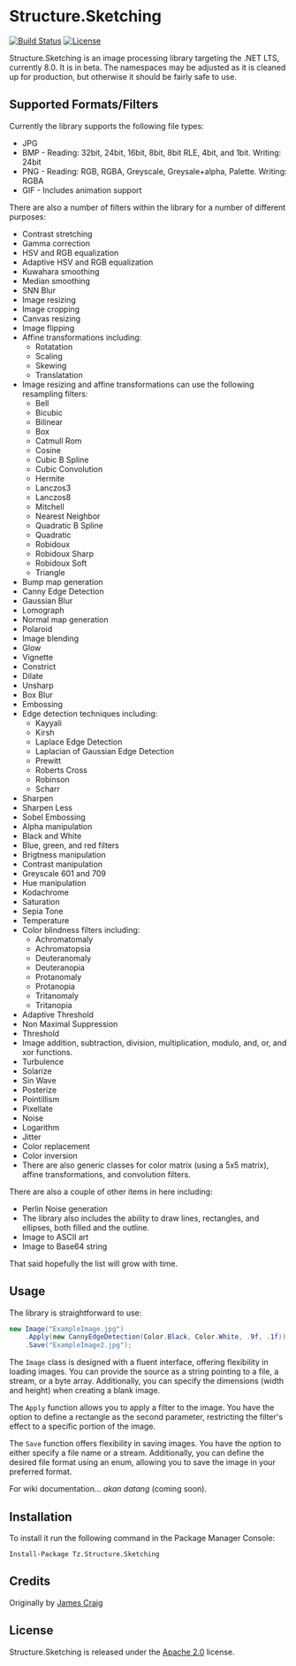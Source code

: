 # Structure.Sketching

[![Build Status](https://github.com/tzinmein/Structure.Sketching/actions/workflows/dotnet.yml/badge.svg)](https://github.com/tzinmein/Structure.Sketching/actions/workflows/dotnet.yml)
[![License](https://img.shields.io/badge/License-Apache_2.0-blue.svg)](https://opensource.org/licenses/Apache-2.0)

Structure.Sketching is an image processing library targeting the .NET LTS, currently 8.0. It is in beta. The namespaces may be adjusted as it is cleaned up for production, but otherwise it should be fairly safe to use.

## Supported Formats/Filters

Currently the library supports the following file types:

* JPG
* BMP - Reading: 32bit, 24bit, 16bit, 8bit, 8bit RLE, 4bit, and 1bit. Writing: 24bit
* PNG - Reading: RGB, RGBA, Greyscale, Greysale+alpha, Palette. Writing: RGBA
* GIF - Includes animation support

There are also a number of filters within the library for a number of different purposes:

- Contrast stretching
- Gamma correction
- HSV and RGB equalization
- Adaptive HSV and RGB equalization
- Kuwahara smoothing
- Median smoothing
- SNN Blur
- Image resizing
- Image cropping
- Canvas resizing
- Image flipping
- Affine transformations including:
  - Rotatation
  - Scaling
  - Skewing
  - Translatation
- Image resizing and affine transformations can use the following resampling filters:
  - Bell
  - Bicubic
  - Bilinear
  - Box
  - Catmull Rom
  - Cosine
  - Cubic B Spline
  - Cubic Convolution
  - Hermite
  - Lanczos3
  - Lanczos8
  - Mitchell
  - Nearest Neighbor
  - Quadratic B Spline
  - Quadratic
  - Robidoux
  - Robidoux Sharp
  - Robidoux Soft
  - Triangle
- Bump map generation
- Canny Edge Detection
- Gaussian Blur
- Lomograph
- Normal map generation
- Polaroid
- Image blending
- Glow
- Vignette
- Constrict
- Dilate
- Unsharp
- Box Blur
- Embossing
- Edge detection techniques including:
  - Kayyali
  - Kirsh
  - Laplace Edge Detection
  - Laplacian of Gaussian Edge Detection
  - Prewitt
  - Roberts Cross
  - Robinson
  - Scharr
- Sharpen
- Sharpen Less
- Sobel Embossing
- Alpha manipulation
- Black and White
- Blue, green, and red filters
- Brigtness manipulation
- Contrast manipulation
- Greyscale 601 and 709
- Hue manipulation
- Kodachrome
- Saturation
- Sepia Tone
- Temperature
- Color blindness filters including:
	- Achromatomaly
	- Achromatopsia
	- Deuteranomaly
	- Deuteranopia
	- Protanomaly
	- Protanopia
	- Tritanomaly
	- Tritanopia
- Adaptive Threshold
- Non Maximal Suppression
- Threshold
- Image addition, subtraction, division, multiplication, modulo, and, or, and xor functions.
- Turbulence
- Solarize
- Sin Wave
- Posterize
- Pointillism
- Pixellate
- Noise
- Logarithm
- Jitter
- Color replacement
- Color inversion
- There are also generic classes for color matrix (using a 5x5 matrix), affine transformations, and convolution filters.

There are also a couple of other items in here including:

- Perlin Noise generation
- The library also includes the ability to draw lines, rectangles, and ellipses, both filled and the outline.
- Image to ASCII art
- Image to Base64 string

That said hopefully the list will grow with time.

## Usage

The library is straightforward to use:

```csharp
new Image("ExampleImage.jpg")
	.Apply(new CannyEdgeDetection(Color.Black, Color.White, .9f, .1f))
	.Save("ExampleImage2.jpg");
```

The `Image` class is designed with a fluent interface, offering flexibility in loading images. You can provide the source as a string pointing to a file, a stream, or a byte array. Additionally, you can specify the dimensions (width and height) when creating a blank image.

The `Apply` function allows you to apply a filter to the image. You have the option to define a rectangle as the second parameter, restricting the filter's effect to a specific portion of the image.

The `Save` function offers flexibility in saving images. You have the option to either specify a file name or a stream. Additionally, you can define the desired file format using an enum, allowing you to save the image in your preferred format.

For wiki documentation... *akan datang* (coming soon).

## Installation

To install it run the following command in the Package Manager Console:

```pwsh
Install-Package Tz.Structure.Sketching
```

## Credits

Originally by [James Craig](https://github.com/JaCraig/Structure.Sketching)

## License

Structure.Sketching is released under the [Apache 2.0](https://www.apache.org/licenses/LICENSE-2.0.txt) license.

